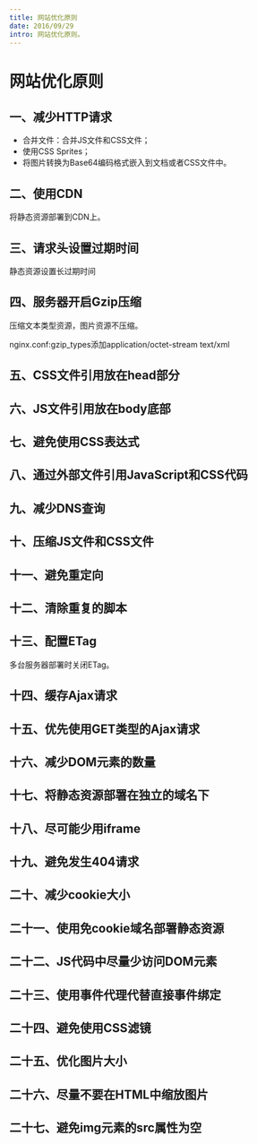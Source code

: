 ```yaml
---
title: 网站优化原则
date: 2016/09/29
intro: 网站优化原则。
---
```


# 网站优化原则

## 一、减少HTTP请求

* 合并文件：合并JS文件和CSS文件；
* 使用CSS Sprites；
* 将图片转换为Base64编码格式嵌入到文档或者CSS文件中。

## 二、使用CDN

将静态资源部署到CDN上。

## 三、请求头设置过期时间

静态资源设置长过期时间

## 四、服务器开启Gzip压缩

压缩文本类型资源，图片资源不压缩。

nginx.conf:gzip_types添加application/octet-stream text/xml

## 五、CSS文件引用放在head部分

## 六、JS文件引用放在body底部

## 七、避免使用CSS表达式

## 八、通过外部文件引用JavaScript和CSS代码

## 九、减少DNS查询

## 十、压缩JS文件和CSS文件

## 十一、避免重定向

## 十二、清除重复的脚本

## 十三、配置ETag

多台服务器部署时关闭ETag。

## 十四、缓存Ajax请求

## 十五、优先使用GET类型的Ajax请求

## 十六、减少DOM元素的数量

## 十七、将静态资源部署在独立的域名下

## 十八、尽可能少用iframe

## 十九、避免发生404请求

## 二十、减少cookie大小

## 二十一、使用免cookie域名部署静态资源

## 二十二、JS代码中尽量少访问DOM元素

## 二十三、使用事件代理代替直接事件绑定

## 二十四、避免使用CSS滤镜

## 二十五、优化图片大小

## 二十六、尽量不要在HTML中缩放图片

## 二十七、避免img元素的src属性为空
